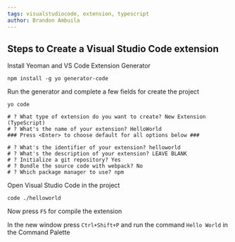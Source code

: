 ```yaml
---
tags: visualstudiocode, extension, typescript
author: Brandon Ambuila
---
```


## Steps to Create a Visual Studio Code extension

Install Yeoman and VS Code Extension Generator
```
npm install -g yo generator-code
```

Run the generator and complete a few fields for create the project
```
yo code

# ? What type of extension do you want to create? New Extension (TypeScript)
# ? What's the name of your extension? HelloWorld
### Press <Enter> to choose default for all options below ###

# ? What's the identifier of your extension? helloworld
# ? What's the description of your extension? LEAVE BLANK
# ? Initialize a git repository? Yes
# ? Bundle the source code with webpack? No
# ? Which package manager to use? npm
```
Open Visual Studio Code in the project
```
code ./helloworld
```
Now press `F5` for compile the extension

In the new window press `Ctrl+Shift+P` and run the command `Hello World` in the Command Palette
